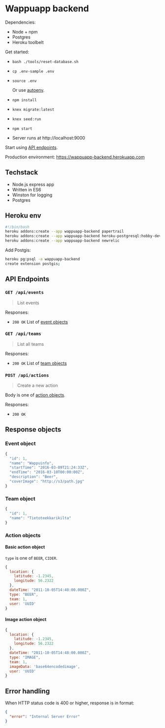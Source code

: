 # Wappuapp backend

Dependencies:

* Node + npm
* Postgres
* Heroku toolbelt

Get started:

* `bash ./tools/reset-database.sh`
* `cp .env-sample .env`  
* `source .env`

  Or use [autoenv](https://github.com/kennethreitz/autoenv).

* `npm install`
* `knex migrate:latest`
* `knex seed:run`
* `npm start`
* Server runs at http://localhost:9000

Start using [API endpoints](#api-endpoints).

Production environment: https://wappuapp-backend.herokuapp.com

## Techstack

* Node.js express app
* Written in ES6
* Winston for logging
* Postgres

## Heroku env

```bash
#!/bin/bash
heroku addons:create --app wappuapp-backend papertrail
heroku addons:create --app wappuapp-backend heroku-postgresql:hobby-dev
heroku addons:create --app wappuapp-backend newrelic
```

Add Postgis:

```bash
heroku pg:psql -a wappuapp-backend
create extension postgis;
```

## API Endpoints

### `GET /api/events`

> List events

Responses:

* `200 OK` List of [event objects](event-object)


### `GET /api/teams`

> List all teams

Responses:

* `200 OK` List of [team objects](team-object)


### `POST /api/actions`

> Create a new action

Body is one of [action objects](#action-objects).

Responses:

* `200 OK`

## Response objects

### Event object

```js
{
  "id": 1,
  "name": "Wappuinfo",
  "startTime": "2016-03-09T21:24:33Z",
  "endTime": "2016-03-10T00:00:00Z",
  "description": "Beer",
  "coverImage": "http://s3/path.jpg"
}
```

### Team object

```js
{
  "id": 1,
  "name": "Tietoteekkarikilta"
}
```

### Action objects

#### Basic action object

`type` is one of `BEER`, `CIDER`.

```js
{
  location: {
    latitude: -1.2345,
    longitude: 56.2322
  },
  dateTime: "2011-10-05T14:48:00.000Z",
  type: "BEER",
  team: 1,
  user: 'UUID'
}
```

#### Image action object

```js
{
  location: {
    latitude: -1.2345,
    longitude: 56.2322
  },
  dateTime: "2011-10-05T14:48:00.000Z",
  type: "IMAGE",
  team: 1,
  imageData: 'base64encodedimage',
  user: 'UUID'
}
```


## Error handling

When HTTP status code is 400 or higher, response is in format:

```json
{
  "error": "Internal Server Error"
}
```
